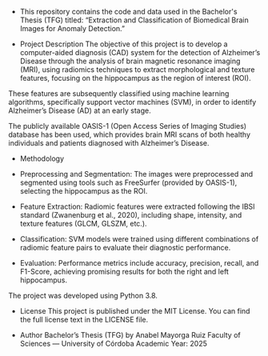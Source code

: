 - This repository contains the code and data used in the Bachelor's Thesis (TFG) titled:
“Extraction and Classification of Biomedical Brain Images for Anomaly Detection.”

- Project Description
The objective of this project is to develop a computer-aided diagnosis (CAD) system for the detection of Alzheimer’s Disease through the analysis of brain magnetic resonance imaging (MRI), using radiomics techniques to extract morphological and texture features, focusing on the hippocampus as the region of interest (ROI).

These features are subsequently classified using machine learning algorithms, specifically support vector machines (SVM), in order to identify Alzheimer’s Disease (AD) at an early stage.

The publicly available OASIS-1 (Open Access Series of Imaging Studies) database has been used, which provides brain MRI scans of both healthy individuals and patients diagnosed with Alzheimer’s Disease.

- Methodology
* Preprocessing and Segmentation:
The images were preprocessed and segmented using tools such as FreeSurfer (provided by OASIS-1), selecting the hippocampus as the ROI.

* Feature Extraction:
Radiomic features were extracted following the IBSI standard (Zwanenburg et al., 2020), including shape, intensity, and texture features (GLCM, GLSZM, etc.).

* Classification:
SVM models were trained using different combinations of radiomic feature pairs to evaluate their diagnostic performance.

* Evaluation:
Performance metrics include accuracy, precision, recall, and F1-Score, achieving promising results for both the right and left hippocampus.

The project was developed using Python 3.8.

- License
This project is published under the MIT License.
You can find the full license text in the LICENSE file.

- Author
Bachelor’s Thesis (TFG) by Anabel Mayorga Ruiz
Faculty of Sciences — University of Córdoba
Academic Year: 2025
